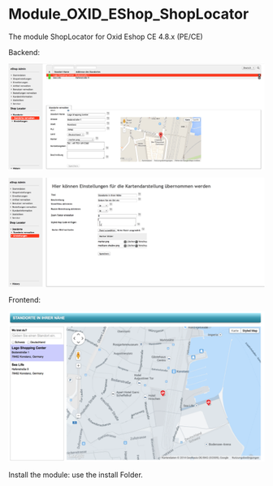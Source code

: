Module_OXID_EShop_ShopLocator 
=============================


The module ShopLocator for Oxid Eshop CE 4.8.x (PE/CE)

Backend:

![ScreenShot](https://raw.githubusercontent.com/philhecht/Module_OXID_EShop_ShopLocator/master/screenshots/backend1.png)

![ScreenShot1](https://github.com/philhecht/Module_OXID_EShop_ShopLocator/blob/master/screenshots/backend2.png)

Frontend:

![ScreenShot2](https://github.com/philhecht/Module_OXID_EShop_ShopLocator/blob/master/screenshots/frontend.png)


Install the module: use the install Folder.


